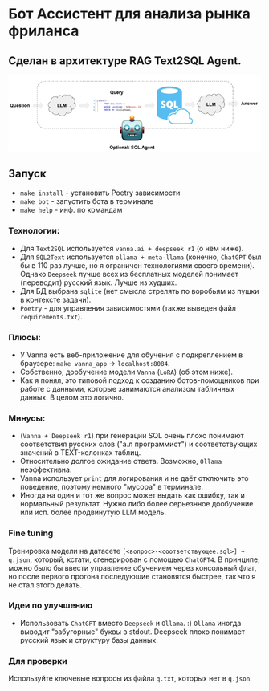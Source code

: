 # Бот Ассистент для анализа рынка фриланса
## Сделан в архитектуре RAG Text2SQL Agent.
![alt text](image.png)
## Запуск
- `make install` - установить Poetry зависимости
- `make bot` - запустить бота в терминале
- `make help` - инф. по командам

### Технологии:
- Для `Text2SQL` используется `vanna.ai + deepseek r1` (о нём ниже).
- Для `SQL2Text` используется `ollama + meta-llama` (конечно, `ChatGPT` был бы в 110 раз лучше, но я ограничен технологиями своего времени). Однако `Deepseek` лучше всех из бесплатных моделей понимает (переводит) русский язык. Лучше из худших.
- Для БД выбрана `sqlite` (нет смысла стрелять по воробьям из пушки в контексте задачи).
- `Poetry` - для управления зависимостями (также выведен файл `requirements.txt`).

### Плюсы:
- У Vanna есть веб-приложение для обучения с подкреплением в браузере: `make vanna_app` -> `localhost:8084`.
- Собственно, дообучение модели `Vanna` (`LoRA`) (об этом ниже).
- Как я понял, это типовой подход к созданию ботов-помощников при работе с данными, которые занимаются анализом табличных данных. В целом это логично.

### Минусы:
- (`Vanna + Deepseek r1`) при генерации SQL очень плохо понимают соответствия русских слов ("а.л программист") и соответствующих значений в TEXT-колонках таблиц.
- Относительно долгое ожидание ответа. Возможно, `Ollama` неэффективна.
- Vanna использует `print` для логирования и не даёт отключить это поведение, поэтому немного "мусора" в терминале.
- Иногда на один и тот же вопрос может выдать как ошибку, так и нормальный результат. Нужно либо более серьезнное дообучение или исп. более продвинутую LLM модель.  

### Fine tuning
Тренировка модели на датасете `[<вопрос>-<соответствующее.sql>] ~ q.json`, который, кстати, сгенерирован с помощью `ChatGPT4`. В принципе, можно было бы ввести управление обучением через консольный флаг, но после первого прогона последующие становятся быстрее, так что я не стал этого делать.

### Идеи по улучшению
- Использовать `ChatGPT` вместо `Deepseek` и `Ollama`. :) `Ollama` иногда выводит "забугорные" буквы в stdout. Deepseek плохо понимает русский язык и структуру базы данных.

### Для проверки
Используйте ключевые вопросы из файла `q.txt`, которых нет в `q.json`.

